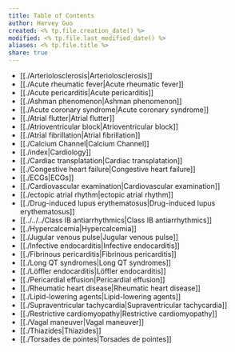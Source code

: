 ```yaml
---
title: Table of Contents
author: Harvey Guo
created: <% tp.file.creation_date() %>
modified: <% tp.file.last_modified_date() %>
aliases: <% tp.file.title %>
share: true
---
```

- [[./Arteriolosclerosis|Arteriolosclerosis]]
- [[./Acute rheumatic fever|Acute rheumatic fever]]
- [[./Acute pericarditis|Acute pericarditis]]
- [[./Ashman phenomenon|Ashman phenomenon]]
- [[./Acute coronary syndrome|Acute coronary syndrome]]
- [[./Atrial flutter|Atrial flutter]]
- [[./Atrioventricular block|Atrioventricular block]]
- [[./Atrial fibrillation|Atrial fibrillation]]
- [[./Calcium Channel|Calcium Channel]]
- [[./index|Cardiology]]
- [[./Cardiac transplatation|Cardiac transplatation]]
- [[./Congestive heart failure|Congestive heart failure]]
- [[./ECGs|ECGs]]
- [[./Cardiovascular examination|Cardiovascular examination]]
- [[./ectopic atrial rhythm|ectopic atrial rhythm]]
- [[./Drug-induced lupus erythematosus|Drug-induced lupus erythematosus]]
- [[../../../Class IB antiarrhythmics|Class IB antiarrhythmics]]
- [[./Hypercalcemia|Hypercalcemia]]
- [[./Jugular venous pulse|Jugular venous pulse]]
- [[./Infective endocarditis|Infective endocarditis]]
- [[./Fibrinous pericarditis|Fibrinous pericarditis]]
- [[./Long QT syndromes|Long QT syndromes]]
- [[./Löffler endocarditis|Löffler endocarditis]]
- [[./Pericardial effusion|Pericardial effusion]]
- [[./Rheumatic heart disease|Rheumatic heart disease]]
- [[./Lipid-lowering agents|Lipid-lowering agents]]
- [[./Supraventricular tachycardia|Supraventricular tachycardia]]
- [[./Restrictive cardiomyopathy|Restrictive cardiomyopathy]]
- [[./Vagal maneuver|Vagal maneuver]]
- [[./Thiazides|Thiazides]]
- [[./Torsades de pointes|Torsades de pointes]]

